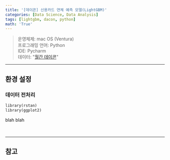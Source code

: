 ```yaml
---
title: '[데이콘] 신용카드 연체 예측 모델(LightGBM)'
categories: [Data Science, Data Analysis]
tags: [lightgbm, dacon, python]
math: 'True'
---
```


> 운영체제: mac OS (Ventura)\
> 프로그래밍 언어: Python\
> IDE: Pycharm\
> 데이터: "[월간 데이콘](https://dacon.io/competitions/official/235713/overview/description)"

---

## 환경 설정
### 데이터 전처리

```python
library(rstan)
library(ggplot2)
```

blah blah

<br>

---

## 참고
